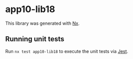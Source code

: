 # app10-lib18

This library was generated with [Nx](https://nx.dev).

## Running unit tests

Run `nx test app10-lib18` to execute the unit tests via [Jest](https://jestjs.io).
